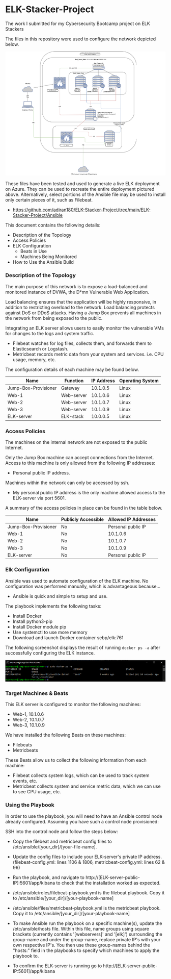 # ELK-Stacker-Project
The work I submitted for my Cybersecurity Bootcamp project on ELK Stackers

The files in this repository were used to configure the network depicted below.

![github-small](https://github.com/adiran180/ELK-Stacker-Project/blob/main/ELK-Stacker-Project/Diagrams/ELK%20Diagram.png)

These files have been tested and used to generate a live ELK deployment on Azure. They can be used to recreate the entire deployment pictured above. Alternatively, select portions of the Ansible file may be used to install only certain pieces of it, such as Filebeat.

 - https://github.com/adiran180/ELK-Stacker-Project/tree/main/ELK-Stacker-Project/Ansible

This document contains the following details:
- Description of the Topology
- Access Policies
- ELK Configuration
  - Beats in Use
  - Machines Being Monitored
- How to Use the Ansible Build


### Description of the Topology

The main purpose of this network is to expose a load-balanced and monitored instance of DVWA, the D*mn Vulnerable Web Application.

Load balancing ensures that the application will be highly responsive, in addition to restricting overload to the network.
Load balancing protects against DoS or DDoS attacks. Having a Jump Box prevents all machines in the network from being exposed to the public.

Integrating an ELK server allows users to easily monitor the vulnerable VMs for changes to the logs and system traffic.
- Filebeat watches for log files, collects them, and forwards them to Elasticsearch or Logstash.
- Metricbeat records metric data from your system and services. i.e. CPU usage, memory, etc.

The configuration details of each machine may be found below.


| Name               | Function | IP Address | Operating System |
|--------------------|----------|------------|------------------|
|Jump-Box-Provisioner| Gateway  | 10.1.0.5   | Linux            |
|        Web-1       |Web-server| 10.1.0.6   | Linux            |
|        Web-2       |Web-server| 10.1.0.7   | Linux            |
|        Web-3       |Web-server| 10.1.0.9   | Linux            |
|      ELK-server    |ELK-stack | 10.0.0.5   | Linux            |

### Access Policies

The machines on the internal network are not exposed to the public Internet. 

Only the Jump Box machine can accept connections from the Internet. Access to this machine is only allowed from the following IP addresses:
- Personal public IP address.

Machines within the network can only be accessed by ssh.
- My personal public IP address is the only machine allowed access to the ELK-server via port 5601.

A summary of the access policies in place can be found in the table below.

| Name               | Publicly Accessible | Allowed IP Addresses |
|--------------------|---------------------|----------------------|
|Jump-Box-Provisioner|         No          |  Personal public IP  |
|        Web-1       |         No          |       10.1.0.6       |
|        Web-2       |         No          |       10.1.0.7       |
|        Web-3       |         No          |       10.1.0.9       |
|      ELK-server    |         No          |  Personal public IP  |

### Elk Configuration

Ansible was used to automate configuration of the ELK machine. No configuration was performed manually, which is advantageous because...
- Ansible is quick and simple to setup and use.

The playbook implements the following tasks:
- Install Docker
- Install python3-pip
- Install Docker module pip
- Use systemctl to use more memory
- Download and launch Docker container sebp/elk:761

The following screenshot displays the result of running `docker ps -a` after successfully configuring the ELK instance.

![github-small](https://github.com/adiran180/ELK-Stacker-Project/blob/main/ELK-Stacker-Project/Images/Capture.PNG)

### Target Machines & Beats
This ELK server is configured to monitor the following machines:
- Web-1, 10.1.0.6
- Web-2, 10.1.0.7
- Web-3, 10.1.0.9

We have installed the following Beats on these machines:
- Filebeats
- Metricbeats

These Beats allow us to collect the following information from each machine:
- Filebeat collects system logs, which can be used to track system events, etc.
- Metricbeat collects system and service metric data, which we can use to see CPU usage, etc.

### Using the Playbook
In order to use the playbook, you will need to have an Ansible control node already configured. Assuming you have such a control node provisioned: 

SSH into the control node and follow the steps below:
- Copy the filebeat and metricbeat config files to /etc/ansible/[your_dir]/[your-file-name].
- Update the config files to include your ELK-server's private IP address. (filebeat-config.yml: lines 1106 & 1806, metricbeat-config.yml: lines 62 & 96)
- Run the playbook, and navigate to http://[ELK-server-public-IP]:5601/app/kibana to check that the installation worked as expected.


- /etc/ansible/roles/filebeat-playbook.yml is the filebeat playbook. Copy it to /etc/ansible/[your_dir]/[your-playbook-name]
- /etc/ansible/files/metricbeat-playbook.yml is the metricbeat playbook. Copy it to /etc/ansible/[your_dir]/[your-playbook-name]
- To make Ansible run the playbook on a specific machine(s), update the /etc/ansible/hosts file. Within this file, name groups using square brackets (currently contains '[webservers]' and '[elk]') surrounding the group-name and under the group-name, replace private IP's with your own respective IP's. You then use these group-names behind the "hosts:" field in the playbooks to specify which machines to apply the playbook to.
- To confirm the ELK-server is running go to http://[ELK-server-public-IP:5601]/app/kibana
